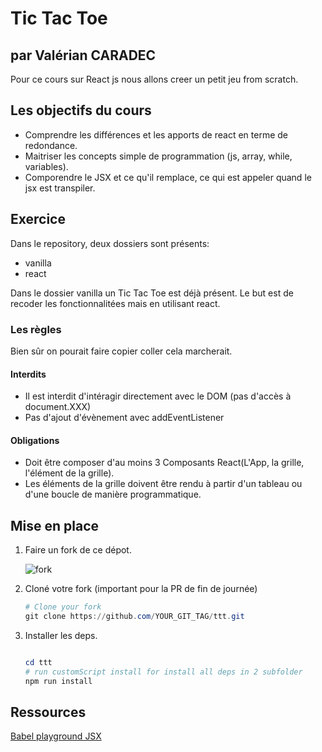 # Tic Tac Toe

## par Valérian CARADEC

Pour ce cours sur React js nous allons creer un petit jeu from scratch.

## Les objectifs du cours

- Comprendre les différences et les apports de react en terme de redondance.
- Maitriser les concepts simple de programmation (js, array, while, variables).
- Comporendre le JSX et ce qu'il remplace, ce qui est appeler quand le jsx est transpiler.

## Exercice

Dans le repository, deux dossiers sont présents:

- vanilla
- react

Dans le dossier vanilla un Tic Tac Toe est déjà présent.
Le but est de recoder les fonctionnalitées mais en utilisant react.

### Les règles

Bien sûr on pourait faire copier coller cela marcherait.

#### Interdits

- Il est interdit d'intéragir directement avec le DOM (pas d'accès à document.XXX)
- Pas d'ajout d'évènement avec addEventListener

#### Obligations

- Doit être composer d'au moins 3 Composants React(L'App, la grille, l'élément de la grille).
- Les éléments de la grille doivent être rendu à partir d'un tableau ou d'une boucle de manière programmatique.

## Mise en place

1. Faire un fork de ce dépot.

    ![fork](./assets/image.png)

2. Cloné votre fork (important pour la PR de fin de journée)

    ```powershell
    # Clone your fork 
    git clone https://github.com/YOUR_GIT_TAG/ttt.git

    ```

3. Installer les deps.

    ```powershell

    cd ttt
    # run customScript install for install all deps in 2 subfolder
    npm run install 

    ```

## Ressources

[Babel playground JSX](https://babeljs.io/repl#?browsers=defaults%2C%20not%20ie%2011%2C%20not%20ie_mob%2011&build=&builtIns=false&corejs=3.21&spec=false&loose=false&code_lz=FAehAIGcEMDtPAW2gKwK6QMZoDYFNhMB7eAF3EwAsBLHAEwCc9ZwBecACgEo2A-cAN7Bw4JqTQMWHYeAA8AB17MAZnHJ004edAbQA5rvmU8skIpldgAX0IlI5AMI16TFu259BMsRKkyFSrCqsOqa2roG0EYmZrwW1rZk4ACC8vJsnDys_EIiYgxofiIisnTUAG5xxcUqauAy1aUVvJB4xLB04LAVeNBopmWVDcWyTrSMzOAgVdXFAiAAVFTjrlBwCMjoWLh44KrUCAwAl8pHrpi7AAfgONAUTNCk1CTgdADkheB4-IjM5ACOaGoXwAHqRmHQEHQ8AhvnhfiEEABIJHtWCaDSvIiIUEALnAACJ5ATwAAaQmDAnkgmtTBPEhUr6kTAAOhZCxANlmcmWLkm02GImGA2a8SsQA&debug=false&forceAllTransforms=false&modules=false&shippedProposals=false&circleciRepo=&evaluate=false&fileSize=false&timeTravel=false&sourceType=script&lineWrap=true&presets=env%2Creact%2Cstage-2&prettier=false&targets=&version=7.24.4&externalPlugins=&assumptions=%7B%7D)
